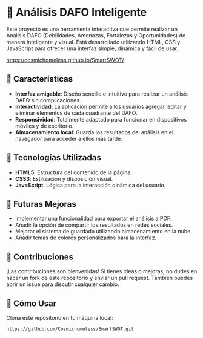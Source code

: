 # 🧠 Análisis DAFO Inteligente

Este proyecto es una herramienta interactiva que permite realizar un Análisis DAFO (Debilidades, Amenazas, Fortalezas y Oportunidades) de manera inteligente y visual. Está desarrollado utilizando HTML, CSS y JavaScript para ofrecer una interfaz simple, dinámica y fácil de usar.


https://cosmichomeless.github.io/SmartSWOT/

## 🚀 Características

- **Interfaz amigable**: Diseño sencillo e intuitivo para realizar un análisis DAFO sin complicaciones.
- **Interactividad**: La aplicación permite a los usuarios agregar, editar y eliminar elementos de cada cuadrante del DAFO.
- **Responsividad**: Totalmente adaptado para funcionar en dispositivos móviles y de escritorio.
- **Almacenamiento local**: Guarda los resultados del análisis en el navegador para acceder a ellos más tarde.

## 🔧 Tecnologías Utilizadas

- **HTML5**: Estructura del contenido de la página.
- **CSS3**: Estilización y disposición visual.
- **JavaScript**: Lógica para la interacción dinámica del usuario.

 ## 🎯 Futuras Mejoras

- Implementar una funcionalidad para exportar el análisis a PDF.
- Añadir la opción de compartir los resultados en redes sociales.
- Mejorar el sistema de guardado utilizando almacenamiento en la nube.
- Añadir temas de colores personalizados para la interfaz.

## 🤝 Contribuciones

¡Las contribuciones son bienvenidas! Si tienes ideas o mejoras, no dudes en hacer un fork de este repositorio y enviar un pull request. También puedes abrir un issue para discutir cualquier cambio.


## 🌟 Cómo Usar

Clona este repositorio en tu máquina local:

```bash
https://github.com/Cosmichomeless/SmartSWOT.git
